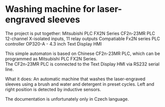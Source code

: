 # Washing machine for laser-engraved sleeves


The project is put together:
Mitsubishi PLC FX2N Series
CF2n-23MR PLC 12-channel X-isolated inputs, 11 relay outputs  Compatiable Fx2N series PLC controller
OP320-A -  4.3 inch Text Display HMI

This simple automaton is based on Chinese CF2n-23MR PLC, which can be programmed as Mitsubishi PLC FX2N Series.   
The CF2n-23MR PLC is connected to the Text Display HMI via RS232 serial line. 

What it does:
An automatic machine that washes the laser-engraved sleeves using a brush and water and detergent in preset cycles. Left and right position is detected by inductive sensors. 


The documentation is unfortunately only in Czech language. 












